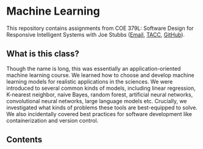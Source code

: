 # Machine Learning

This repository contains assignments from COE 379L: Software Design for Responsive Intelligent Systems with Joe Stubbs ([Email](mailto:jstubbs@tacc.utexas.edu), [TACC](https://tacc.utexas.edu/about/staff-directory/joe-stubbs/), [GitHub](https://github.com/joestubbs)).

## What is this class?

Though the name is long, this was essentially an application-oriented machine learning course. We learned how to choose and develop machine learning models for realistic applications in the sciences. We were introduced to several common kinds of models, including linear regression, K-nearest neighbor, naive Bayes, random forest, artificial neural networks, convolutional neural networks, large language models etc. Crucially, we investigated what kinds of problems these tools are best-equipped to solve. We also incidentally covered best practices for software development like containerization and version control.

## Contents